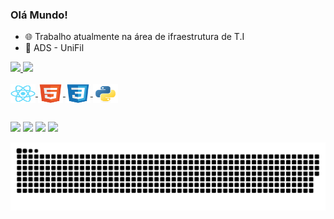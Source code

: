### Olá Mundo!

- 🌐 Trabalho atualmente na área de ifraestrutura de T.I
- 🏫 ADS - UniFil

<div align="left">
  <a href="https://github.com/piazin">
  <img height="180em" src="https://github-readme-stats.vercel.app/api?username=piazin&show_icons=true&theme=midnight-purple"/>
  <img height="180em" src="https://github-readme-stats.vercel.app/api/top-langs/?username=piazin&layout=compact&langs_count=7&theme=midnight-purple"/>
</div>

  
<div style="display: inline_block"><br>
  <img align="center" alt="Piazin-React" height="30" width="40" src="https://raw.githubusercontent.com/devicons/devicon/master/icons/react/react-original.svg">
  <img align="center" alt="Piazin-HTML" height="30" width="40" src="https://raw.githubusercontent.com/devicons/devicon/master/icons/html5/html5-original.svg">
  <img align="center" alt="Piazin-CSS" height="30" width="40" src="https://raw.githubusercontent.com/devicons/devicon/master/icons/css3/css3-original.svg">
  <img align="center" alt="Piazin-Python" height="30" width="40" src="https://raw.githubusercontent.com/devicons/devicon/master/icons/python/python-original.svg">
</div>
  
  ##

<div> 
  <a href="https://www.instagram.com/lucas_souzalfs/?hl=pt-br" target="_blank"><img src="https://img.shields.io/badge/-Instagram-%23E4405F?style=for-the-badge&logo=instagram&logoColor=white" target="_blank"></a>
  <a href = "mailto:ls4803326@gmail.com"><img src="https://img.shields.io/badge/-Gmail-%23333?style=for-the-badge&logo=gmail&logoColor=white" target="_blank"></a>
  <a href="https://www.linkedin.com/in/lucas-souza-929096222/" target="_blank"><img src="https://img.shields.io/badge/-LinkedIn-%230077B5?style=for-the-badge&logo=linkedin&logoColor=white" target="_blank"></a>
  <a href = "https://open.spotify.com/playlist/6hpVBIkSYu0Q8Z0B1dojBP?si=be0d634a81404748"><img src="https://img.shields.io/badge/Spotify-1ED760?&style=for-the-badge&logo=spotify&logoColor=white" target="_blank"></a>
  
  
 
  ![Snake animation](https://github.com/piazin/piazin/blob/output/github-contribution-grid-snake.svg)
 
</div>
  

